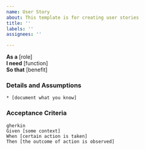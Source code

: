```yaml
---
name: User Story
about: This template is for creating user stories
title: ''
labels: ''
assignees: ''

---
```


**As a** [role]  
**I need** [function]  
**So that** [benefit]  
      
### Details and Assumptions
    * [document what you know]
      
### Acceptance Criteria     
    gherkin 
    Given [some context]
    When [certain action is taken]
    Then [the outcome of action is observed]
